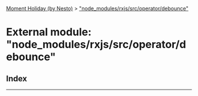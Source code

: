 [Moment Holiday (by Nesto)](../README.md) > ["node_modules/rxjs/src/operator/debounce"](../modules/_node_modules_rxjs_src_operator_debounce_.md)

# External module: "node_modules/rxjs/src/operator/debounce"

## Index

---

